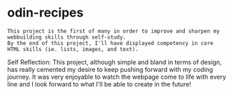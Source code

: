 # odin-recipes

    This project is the first of many in order to improve and sharpen my webbuilding skills through self-study.
    By the end of this project, I'll have displayed competency in core HTML skills (ie. lists, images, and text).


Self Reflection:
    This project, although simple and bland in terms of design, has really cemented my desire to keep pushing 
    forward with my coding journey.  It was very enjoyable to watch the webpage come to life with every line
    and I look forward to what I'll be able to create in the future!